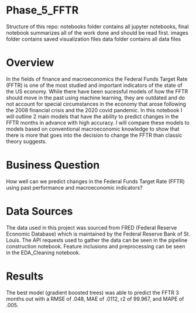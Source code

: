 # Phase_5_FFTR
Structure of this repo:
notebooks folder contains all jupyter notebooks, final notebook summarizes all of the work done and should be read first.
images folder contains saved visualization files
data folder contains all data files

# Overview
In the fields of finance and macroeconomics the Federal Funds Target Rate (FFTR) is one of the most studied and important indicators of the state of 
the US economy. While there have been sucessful models of how the FFTR should move in the past using machine learning, they are outdated and do not 
account for special circumstances in the economy that arose following the 2008 financial crisis and the 2020 covid pandemic. In this notebook I will 
outline 2 main models that have the ability to predict changes in the FFTR months in advance with high accuracy. I will compare these models to 
models based on conventional macroeconomic knowledge to show that there is more that goes into the decision to change the FFTR than classic theory 
suggests.

# Business Question
How well can we predict changes in the Federal Funds Target Rate (FFTR) using past performance and macroeconomic indicators?

# Data Sources
The data used in this project was sourced from FRED (Federal Reserve Economic Database) which is maintained by the Federal Reserve Bank of St. 
Louis. The API requests used to gather the data can be seen in the pipeline construction notebook. Feature inclusions and preprocessing can be seen 
in the EDA_Cleaning notebook.

# Results
The best model (gradient boosted trees) was able to predict the FFTR 3 months out with a RMSE of .048, MAE of .0112, r2 of 99.967, and MAPE of .005.